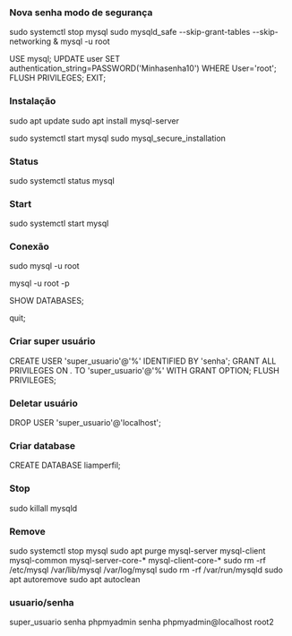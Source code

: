 ### Nova senha modo de segurança

sudo systemctl stop mysql
sudo mysqld_safe --skip-grant-tables --skip-networking &
mysql -u root

USE mysql;
UPDATE user SET authentication_string=PASSWORD('Minhasenha10') WHERE User='root';
FLUSH PRIVILEGES;
EXIT;

### Instalação

sudo apt update
sudo apt install mysql-server

sudo systemctl start mysql
sudo mysql_secure_installation

### Status

sudo systemctl status mysql


### Start

sudo systemctl start mysql

### Conexão

sudo mysql -u root

mysql -u root -p

SHOW DATABASES;

quit;

### Criar super usuário
CREATE USER 'super_usuario'@'%' IDENTIFIED BY 'senha';
GRANT ALL PRIVILEGES ON *.* TO 'super_usuario'@'%' WITH GRANT OPTION;
FLUSH PRIVILEGES;

### Deletar usuário

DROP USER 'super_usuario'@'localhost';

### Criar database

CREATE DATABASE liamperfil;


### Stop

sudo killall mysqld

### Remove
sudo systemctl stop mysql
sudo apt purge mysql-server mysql-client mysql-common mysql-server-core-* mysql-client-core-*
sudo rm -rf /etc/mysql /var/lib/mysql /var/log/mysql
sudo rm -rf /var/run/mysqld
sudo apt autoremove
sudo apt autoclean


### usuario/senha
super_usuario
senha
phpmyadmin
senha
phpmyadmin@localhost
root2

